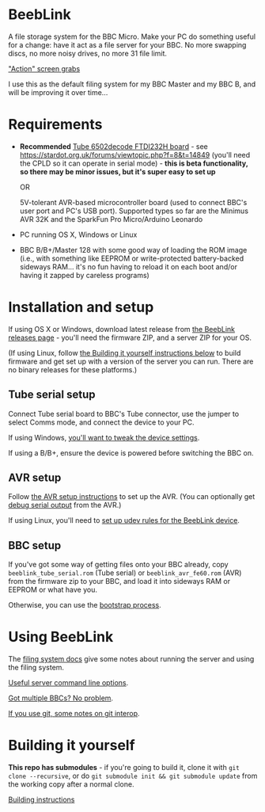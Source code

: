 # BeebLink

A file storage system for the BBC Micro. Make your PC do something
useful for a change: have it act as a file server for your BBC. No
more swapping discs, no more noisy drives, no more 31 file limit.

["Action" screen grabs](./docs/screens.md)

I use this as the default filing system for my BBC Master and my BBC
B, and will be improving it over time...

# Requirements

* **Recommended**
  [Tube 6502decode FTDI232H board](https://stardot.org.uk/forums/viewtopic.php?f=3&t=14398) -
  see https://stardot.org.uk/forums/viewtopic.php?f=8&t=14849 (you'll
  need the CPLD so it can operate in serial mode) - **this is beta
  functionality, so there may be minor issues, but it's super easy to
  set up**

  OR

  5V-tolerant AVR-based microcontroller board (used to connect BBC's
  user port and PC's USB port). Supported types so far are the Minimus
  AVR 32K and the SparkFun Pro Micro/Arduino Leonardo
  
* PC running OS X, Windows or Linux
* BBC B/B+/Master 128 with some good way of loading the ROM image
  (i.e., with something like EEPROM or write-protected battery-backed
  sideways RAM... it's no fun having to reload it on each boot and/or
  having it zapped by careless programs)

# Installation and setup

If using OS X or Windows, download latest release from
[the BeebLink releases page](https://github.com/tom-seddon/beeblink/releases) -
you'll need the firmware ZIP, and a server ZIP for your OS.

(If using Linux, follow
[the Building it yourself instructions below](#building-it-yourself)
to build firmware and get set up with a version of the server you can
run. There are no binary releases for these platforms.)

## Tube serial setup

Connect Tube serial board to BBC's Tube connector, use the jumper to
select Comms mode, and connect the device to your PC.

If using Windows,
[you'll want to tweak the device settings](./docs/ftdi_latency_timer.md).

If using a B/B+, ensure the device is powered before switching the BBC
on. 

## AVR setup

Follow [the AVR setup instructions](./docs/setup.md) to set up the
AVR. (You can optionally get [debug serial output](./docs/serial.md) from
the AVR.)

If using Linux, you'll need to
[set up udev rules for the BeebLink device](./docs/udev.md).

## BBC setup

If you've got some way of getting files onto your BBC already, copy
`beeblink_tube_serial.rom` (Tube serial) or `beeblink_avr_fe60.rom`
(AVR) from the firmware zip to your BBC, and load it into sideways RAM
or EEPROM or what have you.

Otherwise, you can use the [bootstrap process](./docs/bootstrap.md).

# Using BeebLink

The [filing system docs](./docs/fs.md) give some notes about running
the server and using the filing system.

[Useful server command line options](./docs/server.md).

[Got multiple BBCs? No problem](./docs/multi.md). 

[If you use git, some notes on git interop](./docs/git.md).

# Building it yourself

**This repo has submodules** - if you're going to build it, clone it
with `git clone --recursive`, or do `git submodule init && git
submodule update` from the working copy after a normal clone.

[Building instructions](./docs/build.md)
